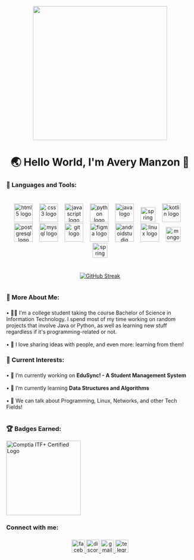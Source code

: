 <div align="center">
  <img height="360" src="https://user-images.githubusercontent.com/74038190/225813708-98b745f2-7d22-48cf-9150-083f1b00d6c9.gif"  />
</div>

###

<h1 align="center">🌏 Hello World, I'm Avery Manzon 👋</h1>

###

<h3 align="left">🔨 Languages and Tools:</h3>

###
<br>

<div align="center">
  <img src="https://cdn.jsdelivr.net/gh/devicons/devicon/icons/html5/html5-original.svg" height="50" alt="html5 logo"  />
  <img width="10" />
  <img src="https://cdn.jsdelivr.net/gh/devicons/devicon/icons/css3/css3-original.svg" height="50" alt="css3 logo"  />
  <img width="10" />
  <img src="https://cdn.jsdelivr.net/gh/devicons/devicon/icons/javascript/javascript-original.svg" height="50" alt="javascript logo"  />
  <img width="10" />
  <img src="https://cdn.jsdelivr.net/gh/devicons/devicon/icons/python/python-original.svg" height="50" alt="python logo"  />
  <img width="10" />
  <img src="https://cdn.jsdelivr.net/gh/devicons/devicon/icons/java/java-original.svg" height="50" alt="java logo"  />
  <img width="10" />
  <img src="https://cdn.jsdelivr.net/gh/devicons/devicon/icons/spring/spring-original.svg" height="40" alt="spring logo"  />
<img width="10"/>
  <img src="https://cdn.jsdelivr.net/gh/devicons/devicon/icons/kotlin/kotlin-original.svg" height="50" alt="kotlin logo"  />
  <img width="10" />
  <img src="https://cdn.jsdelivr.net/gh/devicons/devicon/icons/postgresql/postgresql-original.svg" height="50" alt="postgresql logo"  />
  <img width="10" />
  <img src="https://cdn.jsdelivr.net/gh/devicons/devicon/icons/mysql/mysql-original.svg" height="50" alt="mysql logo"  />
  <img width="10" />
  <img src="https://cdn.jsdelivr.net/gh/devicons/devicon/icons/git/git-original.svg" height="50" alt="git logo"  />
  <img width="10" />
  <img src="https://cdn.jsdelivr.net/gh/devicons/devicon/icons/figma/figma-original.svg" height="50" alt="figma logo"  />
  <img width="10" />
  <img src="https://cdn.jsdelivr.net/gh/devicons/devicon/icons/androidstudio/androidstudio-original.svg" height="50" alt="androidstudio logo"  />
  <img width="10" />
  <img src="https://cdn.jsdelivr.net/gh/devicons/devicon/icons/linux/linux-original.svg" height="50" alt="linux logo"  />
<img width="10" />
  <img src="https://cdn.jsdelivr.net/gh/devicons/devicon/icons/mongodb/mongodb-original.svg" height="40" alt="mongodb logo"  />
  <img width="10" />
  <img src="https://cdn.jsdelivr.net/gh/devicons/devicon/icons/spring/spring-original.svg" height="40" alt="spring logo"  />


</div>


<br>

###

<div align="center">
  
  [![GitHub Streak](https://github-readme-streak-stats-wine-nu.vercel.app?user=AVERYMNZN&theme=midnight-purple)](https://git.io/streak-stats)
  
###

<h1 align="left"></h1>

###

<h3 align="left">🧐 More About Me:</h3>

###

<p align="left">• 👨‍🎓 I'm a college student taking the course Bachelor of Science in Information Technology. I spend most of my time working on random projects that involve Java or Python, as well as learning new stuff regardless if it's programming-related or not.<br><br>• 💬 I love sharing ideas with people, and even more: learning from them!</p>

###

<p align="left"></p>

###

<h3 align="left">🤔 Current Interests:</h3>

###

<p align="left">• 🔭 I’m currently working on <strong>EduSync! - A Student Management System</strong><br><br>• 🌱 I’m currently learning <strong>Data Structures and Algorithms</strong><br><br>• 💬 We can talk about Programming, Linux, Networks, and other Tech Fields!</p>

###

<h1 align="left"></h1>
<h3 align="left">🏆 Badges Earned:</h3>
<div align="left">
  <a href="https://www.credly.com/badges/00538142-a0d4-4457-95d8-b6594f362175/public_url"><img src="https://images.credly.com/images/40d75658-d28b-4a28-8bff-bea3ab502778/twitter_thumb_201604_ITF_2B_Logo_Certified.png" alt="Comptia ITF+ Certified Logo" height="200" width="200"></a>
</div>

###

<h3 align="left">Connect with me:</h3>

###

<div align="center">
  <a href="https://www.facebook.com/AveyMnzn" target="_blank">
    <img src="https://img.shields.io/static/v1?message=Facebook&logo=facebook&label=&color=1877F2&logoColor=white&labelColor=&style=for-the-badge" height="35" alt="facebook logo"  />
  </a>
  <a href="https://discord.com/users/katsu9166" target="_blank">
    <img src="https://img.shields.io/static/v1?message=Discord&logo=discord&label=&color=7289DA&logoColor=white&labelColor=&style=for-the-badge" height="35" alt="discord logo"  />
  </a>
  <a href="mailto:averymanzon.speedcuber@gmail.com" target="_blank">
    <img src="https://img.shields.io/static/v1?message=Gmail&logo=gmail&label=&color=D14836&logoColor=white&labelColor=&style=for-the-badge" height="35" alt="gmail logo"  />
  </a>
<!--   <a href="https://twitter.com/AVRMNZN" target="_blank">
    <img src="https://img.shields.io/static/v1?message=Twitter&logo=twitter&label=&color=1DA1F2&logoColor=white&labelColor=&style=for-the-badge" height="35" alt="twitter logo"  />
  </a> -->
  <a href="https://t.me/OWLKATSU" target="_blank">
    <img src="https://img.shields.io/static/v1?message=Telegram&logo=telegram&label=&color=2CA5E0&logoColor=white&labelColor=&style=for-the-badge" height="35" alt="telegram logo"  />
  </a>
</div>

###
